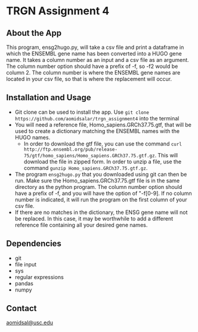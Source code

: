 # TRGN Assignment 4
## About the App
This program, ensg2hugo.py, will take a csv file and print a dataframe in which the ENSEMBL gene name has been converted into a HUGO gene name. It takes a column number as an input and a csv file as an argument. The column number option should have a prefix of -f, so -f2 would be column 2. The column number is where the ENSEMBL gene names are located in your csv file, so that is where the replacement will occur.
## Installation and Usage
* Git clone can be used to install the app. Use `git clone https://github.com/aomidsalar/trgn_assignment4` into the terminal
* You will need a reference file, Homo\_sapiens.GRCh37.75.gtf, that will be used to create a dictionary matching the ENSEMBL names with the HUGO names.
    * In order to download the gtf file, you can use the command `curl http://ftp.ensembl.org/pub/release-75/gtf/homo_sapiens/Homo_sapiens.GRCh37.75.gtf.gz`. This will download the file in zipped form. In order to unzip a file, use the command `gunzip Homo_sapiens.GRCh37.75.gtf.gz`.
* The program `ensg2hugo.py` that you downloaded using git can then be run. Make sure the Homo\_sapiens.GRCh37.75.gtf file is in the same directory as the python program. The column number option should have a prefix of -f, and you will have the option of "-f[0-9]. If no column number is indicated, it will run the program on the first column of your csv file.
* If there are no matches in the dictionary, the ENSG gene name will not be replaced. In this case, it may be worthwhile to add a different reference file containing all your desired gene names.
## Dependencies
* git
* file input
* sys
* regular expressions
* pandas
* numpy
## Contact
aomidsal@usc.edu
   
